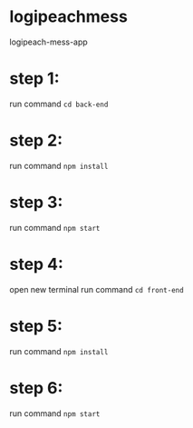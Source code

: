 # logipeachmess
logipeach-mess-app
# step 1: 
run command ``cd back-end`` 
# step 2:
run command ``npm install`` 
# step 3:
run command ``npm start`` 
# step 4:
open new terminal
run command ``cd front-end`` 
# step 5:
run command ``npm install`` 
# step 6:
run command ``npm start`` 
